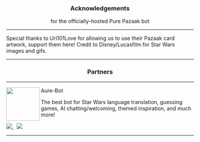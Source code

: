 <h3 align="center">Acknowledgements</h3>
<p align="center">for the officially-hosted Pure Pazaak bot</p>

---

Special thanks to Uri101Love for allowing us to use their Pazaak card artwork, support them here!
Credit to Disney/Lucasfilm for Star Wars images and gifs.

---

<h3 align="center">Partners</h3>

---

Aure-Bot
<img align="left" width="90" height="90" src="https://media.discordapp.net/attachments/1251637161480945816/1257556206936129556/app-icon.png?ex=6684d5fb&is=6683847b&hm=be411f6d8ae1ae7bf5421d069dfc56ef783e937417e8afde0d9081d02cb2b42b&=&format=webp&quality=lossless">

The best bot for Star Wars language translation, guessing games, AI chatting/welcoming, themed inspiration, and much more!

<a href="https://discord.com/oauth2/authorize?client_id=1184527859319066706&permissions=8937491786832&scope=bot">
   <img src="https://img.shields.io/static/v1?label=Invite%20Me&message=Aure-Bot&plastic&color=5865F2&logo=discord">
</a> 
&nbsp;
<a href="https://discord.gg/YxGAXvjV2E">
   <img src="https://img.shields.io/static/v1?label=Community%20Server&message=Aurebesh&plastic&color=5865F2&logo=discord">
</a>

---

